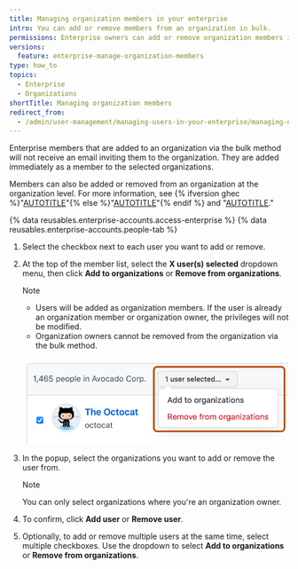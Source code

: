 ```yaml
---
title: Managing organization members in your enterprise
intro: You can add or remove members from an organization in bulk.
permissions: Enterprise owners can add or remove organization members in bulk.
versions:
  feature: enterprise-manage-organization-members
type: how_to
topics:
  - Enterprise
  - Organizations
shortTitle: Managing organization members
redirect_from:
  - /admin/user-management/managing-users-in-your-enterprise/managing-organization-members-in-your-enterprise
---
```


Enterprise members that are added to an organization via the bulk method will not receive an email inviting them to the organization. They are added immediately as a member to the selected organizations.

Members can also be added or removed from an organization at the organization level. For more information, see {% ifversion ghec %}"[AUTOTITLE](/organizations/managing-membership-in-your-organization/inviting-users-to-join-your-organization)"{% else %}"[AUTOTITLE](/organizations/managing-membership-in-your-organization/adding-people-to-your-organization)"{% endif %} and "[AUTOTITLE](/organizations/managing-membership-in-your-organization/removing-a-member-from-your-organization)."

{% data reusables.enterprise-accounts.access-enterprise %}
{% data reusables.enterprise-accounts.people-tab %}
1. Select the checkbox next to each user you want to add or remove.
1. At the top of the member list, select the **X user(s) selected** dropdown menu, then click **Add to organizations** or **Remove from organizations**.

   > [!NOTE]
   > * Users will be added as organization members. If the user is already an organization member or organization owner, the privileges will not be modified.
   > * Organization owners cannot be removed from the organization via the bulk method.

   ![Screenshot of the list of enterprise members. A dropdown menu, labeled "1 user selected...", is expanded and highlighted with an orange outline.](/assets/images/help/business-accounts/enterprise-add-or-remove-from-org.png)

1. In the popup, select the organizations you want to add or remove the user from.

    > [!NOTE]
    > You can only select organizations where you're an organization owner.

1. To confirm, click **Add user** or **Remove user**.
1. Optionally, to add or remove multiple users at the same time, select multiple checkboxes. Use the dropdown to select **Add to organizations** or **Remove from organizations**.
